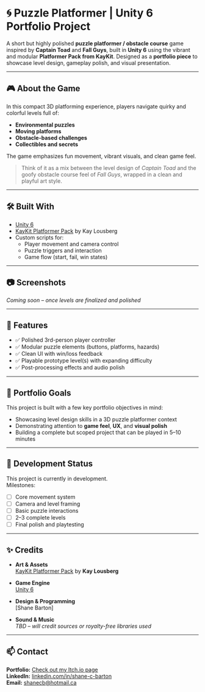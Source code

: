 # 🌀 Puzzle Platformer | Unity 6 Portfolio Project

A short but highly polished **puzzle platformer / obstacle course** game inspired by **Captain Toad** and **Fall Guys**, built in **Unity 6** using the vibrant and modular **Platformer Pack from KayKit**. Designed as a **portfolio piece** to showcase level design, gameplay polish, and visual presentation.

---

## 🎮 About the Game

In this compact 3D platforming experience, players navigate quirky and colorful levels full of:

- **Environmental puzzles**
- **Moving platforms**
- **Obstacle-based challenges**
- **Collectibles and secrets**

The game emphasizes fun movement, vibrant visuals, and clean game feel.

> Think of it as a mix between the level design of *Captain Toad* and the goofy obstacle course feel of *Fall Guys*, wrapped in a clean and playful art style.

---

## 🛠️ Built With

- [Unity 6](https://unity.com/)
- [KayKit Platformer Pack](https://kaylousberg.itch.io/kaykit-platformer-pack) by Kay Lousberg
- Custom scripts for:
  - Player movement and camera control
  - Puzzle triggers and interaction
  - Game flow (start, fail, win states)

---

## 📷 Screenshots

*Coming soon – once levels are finalized and polished*

---

## 🧩 Features

- ✅ Polished 3rd-person player controller  
- ✅ Modular puzzle elements (buttons, platforms, hazards)  
- ✅ Clean UI with win/loss feedback  
- ✅ Playable prototype level(s) with expanding difficulty  
- ✅ Post-processing effects and audio polish  

---

## 💼 Portfolio Goals

This project is built with a few key portfolio objectives in mind:

- Showcasing level design skills in a 3D puzzle platformer context  
- Demonstrating attention to **game feel**, **UX**, and **visual polish**  
- Building a complete but scoped project that can be played in 5–10 minutes  

---

## 🚧 Development Status

This project is currently in development.  
Milestones:

- [ ] Core movement system  
- [ ] Camera and level framing  
- [ ] Basic puzzle interactions  
- [ ] 2–3 complete levels  
- [ ] Final polish and playtesting  

---

## ✨ Credits

- **Art & Assets**  
  [KayKit Platformer Pack](https://kaylousberg.itch.io/kaykit-platformer-pack) by **Kay Lousberg**

- **Game Engine**  
  [Unity 6](https://unity.com/)

- **Design & Programming**  
  [Shane Barton]

- **Sound & Music**  
  *TBD – will credit sources or royalty-free libraries used*

---

## 📫 Contact

**Portfolio:** [Check out my Itch.io page](https://shanecb.itch.io/)  
**LinkedIn:** [linkedin.com/in/shane-c-barton](https://www.linkedin.com/in/shane-c-barton/)  
**Email:** shanecb@hotmail.ca
